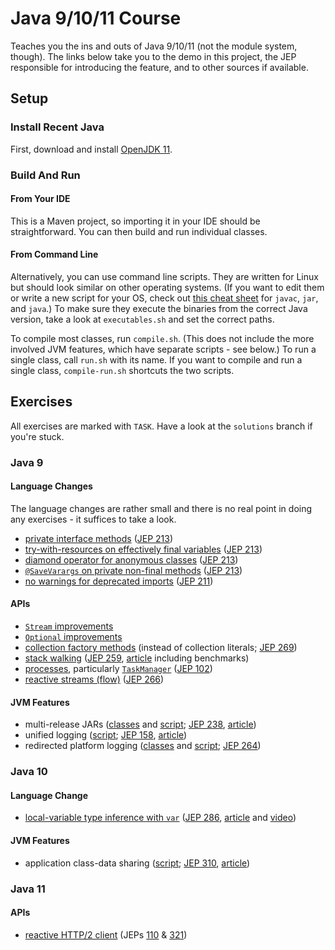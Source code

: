# Java 9/10/11 Course

Teaches you the ins and outs of Java 9/10/11 (not the module system, though).
The links below take you to the demo in this project, the JEP responsible for introducing the feature, and to other sources if available.

## Setup

### Install Recent Java

First, download and install [OpenJDK 11](http://jdk.java.net/11).

### Build And Run

#### From Your IDE

This is a Maven project, so importing it in your IDE should be straightforward.
You can then build and run individual classes.

#### From Command Line

Alternatively, you can use command line scripts.
They are written for Linux but should look similar on other operating systems.
(If you want to edit them or write a new script for your OS, check out [this cheat sheet](https://blog.codefx.org/cheat-sheet-build-run-modules-jars.html) for `javac`, `jar`, and `java`.)
To make sure they execute the binaries from the correct Java version, take a look at `executables.sh` and set the correct paths.

To compile most classes, run `compile.sh`.
(This does not include the more involved JVM features, which have separate scripts - see below.)
To run a single class, call `run.sh` with its name.
If you want to compile and run a single class, `compile-run.sh` shortcuts the two scripts.

## Exercises

All exercises are marked with `TASK`.
Have a look at the `solutions` branch if you're stuck.

### Java 9

#### Language Changes

The language changes are rather small and there is no real point in doing any exercises - it suffices to take a look.

* [private interface methods](src/main/java/org/codefx/courses/java9/lang/private_interface_methods/PrivateInterfaceMethods.java)
  ([JEP 213](http://openjdk.java.net/jeps/213))
* [try-with-resources on effectively final variables](src/main/java/org/codefx/courses/java9/lang/try_with_resources/TryWithResources.java)
  ([JEP 213](http://openjdk.java.net/jeps/213))
* [diamond operator for anonymous classes](src/main/java/org/codefx/courses/java9/lang/diamond_operator/DiamondOperator.java)
  ([JEP 213](http://openjdk.java.net/jeps/213))
* [`@SaveVarargs` on private non-final methods](src/main/java/org/codefx/courses/java9/lang/safe_varargs/SafeVarargs.java)
  ([JEP 213](http://openjdk.java.net/jeps/213))
* [no warnings for deprecated imports](src/main/java/org/codefx/courses/java9/lang/deprecated_imports/DeprecatedImports.java)
  ([JEP 211](http://openjdk.java.net/jeps/211))

#### APIs

* [`Stream` improvements](src/main/java/org/codefx/courses/java9/api/stream)
* [`Optional` improvements](src/main/java/org/codefx/courses/java9/api/optional)
* [collection factory methods](src/main/java/org/codefx/courses/java9/api/collection_factory_methods/CollectionFactories.java)
  (instead of collection literals; [JEP 269](http://openjdk.java.net/jeps/269))
* [stack walking](src/main/java/org/codefx/courses/java9/api/stack_walking/StackWalking.java)
  ([JEP 259](http://openjdk.java.net/jeps/259), [article](https://www.sitepoint.com/deep-dive-into-java-9s-stack-walking-api/) including benchmarks)
* [processes](src/main/java/org/codefx/courses/java9/api/processes),
  particularly [`TaskManager`](src/main/java/org/codefx/courses/java9/api/processes/TaskManager.java)
  ([JEP 102](http://openjdk.java.net/jeps/102))
* [reactive streams (flow)](src/main/java/org/codefx/courses/java9/api/flow)
  ([JEP 266](http://openjdk.java.net/jeps/266))

#### JVM Features

* multi-release JARs ([classes](src/main/java/org/codefx/courses/java9/jvm/multi_release) and [script](multi-release.sh);
  [JEP 238](http://openjdk.java.net/jeps/238),
  [article](https://blog.codefx.org/tools/multi-release-jars-multiple-java-versions/))
* unified logging ([script](unified-logging.sh);
  [JEP 158](http://openjdk.java.net/jeps/158),
  [article](https://blog.codefx.org/java/unified-logging-with-the-xlog-option/))
* redirected platform logging ([classes](src/main/logging/java9/jvm/platform_logging) and [script](platform-logging.sh);
  [JEP 264](http://openjdk.java.net/jeps/264))

### Java 10

#### Language Change

* [local-variable type inference with `var`](src/main/java/org/codefx/courses/java10/lang/var)
  ([JEP 286](http://openjdk.java.net/jeps/286),
  [article](https://blog.codefx.org/tag/var/) and
  [video](https://www.youtube.com/watch?v=Le1DbpRZdRQ&index=1&list=PL_-IO8LOLuNp2stY1qBUtXlfMdJW7wvfT))

#### JVM Features

* application class-data sharing ([script](app-cds.sh);
  [JEP 310](http://openjdk.java.net/jeps/310),
  [article](https://blog.codefx.org/java/application-class-data-sharing/))

### Java 11

#### APIs

* [reactive HTTP/2 client](src/main/java/org/codefx/courses/java11/api/http2/WikipediaSearch.java)
  (JEPs [110](http://openjdk.java.net/jeps/110) & [321](http://openjdk.java.net/jeps/321))
